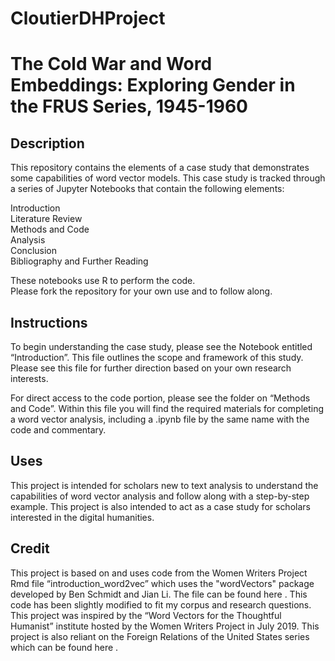 # CloutierDHProject
<h1>The Cold War and Word Embeddings: Exploring Gender in the FRUS Series, 1945-1960</h1>

<h2>Description</h2>
<p>This repository contains the elements of a case study that demonstrates some capabilities of word vector models. This case study is tracked through a series of Jupyter Notebooks that contain the following elements: <br>

Introduction <br>
Literature Review <br> 
Methods and Code  <br>
Analysis <br>
Conclusion <br>
Bibliography and Further Reading <br>

These notebooks use R to perform the code. <br>
Please fork the repository for your own use and to follow along.</p>

<h2>Instructions</h2>
To begin understanding the case study, please see the Notebook entitled “Introduction”. This file outlines the scope and framework of this study. Please see this file for further direction based on your own research interests. 

For direct access to the code portion, please see the folder on “Methods and Code”. Within this file you will find the required materials for completing a word vector analysis, including a .ipynb file by the same name with the code and commentary. 

<h2>Uses</h2>
This project is intended for scholars new to text analysis to understand the capabilities of word vector analysis and follow along with a step-by-step example. This project is also intended to act as a case study for scholars interested in the digital humanities. 

<h2>Credit</h2>
This project is based on and uses code from the Women Writers Project Rmd file “introduction_word2vec” which uses the "wordVectors" package developed by Ben Schmidt and Jian Li. The file can be found here <https://github.com/NEU-DSG/wwp-public-code-share/blob/master/WordVectors/introduction_word2vec.Rmd>. This code has been slightly modified to fit my corpus and research questions. This project was inspired by the “Word Vectors for the Thoughtful Humanist” institute hosted by the Women Writers Project in July 2019. This project is also reliant on the Foreign Relations of the United States series which can be found here <https://history.state.gov/historicaldocuments/ebooks>. 
